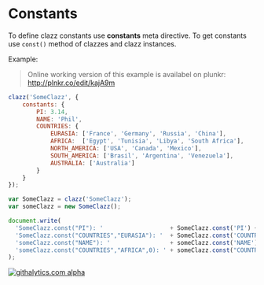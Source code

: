 Constants
=========

To define clazz constants use **constants** meta directive. To get constants use `const()` method of clazzes and clazz
instances.

Example:

> Online working version of this example is availabel on plunkr: http://plnkr.co/edit/kajA9m

```js
clazz('SomeClazz', {
    constants: {
        PI: 3.14,
        NAME: 'Phil',
        COUNTRIES: {
            EURASIA: ['France', 'Germany', 'Russia', 'China'],
            AFRICA:  ['Egypt', 'Tunisia', 'Libya', 'South Africa'],
            NORTH_AMERICA: ['USA', 'Canada', 'Mexico'],
            SOUTH_AMERICA: ['Brasil', 'Argentina', 'Venezuela'],
            AUSTRALIA: ['Australia']
        }
    }
});

var SomeClazz = clazz('SomeClazz');
var someClazz = new SomeClazz();

document.write(
  'SomeClazz.const("PI"): '                   + SomeClazz.const('PI') +'<br>'+
  'SomeClazz.const("COUNTRIES","EURASIA"): '  + SomeClazz.const('COUNTRIES','EURASIA').join(', ') +'<br>'+
  'someClazz.const("NAME"): '                 + someClazz.const('NAME') +'<br>'+
  'someClazz.const("COUNTRIES","AFRICA",0): ' + someClazz.const("COUNTRIES","AFRICA",0) +'<br>' 
);
```

[![githalytics.com alpha](https://cruel-carlota.pagodabox.com/69e8347d86cc19bd3091ac015a5d8e7a "githalytics.com")](http://githalytics.com/alexpods/clazzjs)
